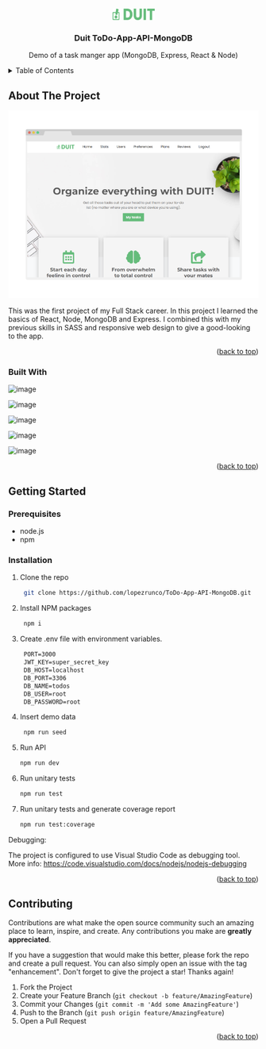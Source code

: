 <div id="top"></div>

<!-- PROJECT LOGO -->
<br />
<div align="center">
  <a href="https://github.com/lopezrunco/ToDo-App-API-MongoDB">
    <img src="logo.png" alt="Logo" width="85" height="23">
  </a>

<h3 align="center">Duit ToDo-App-API-MongoDB</h3>

  <p align="center">
    Demo of a task manger app (MongoDB, Express, React & Node)
  </p>
</div>



<!-- TABLE OF CONTENTS -->
<details>
  <summary>Table of Contents</summary>
  <ol>
    <li>
      <a href="#about-the-project">About The Project</a>
      <ul>
        <li><a href="#built-with">Built With</a></li>
      </ul>
    </li>
    <li>
      <a href="#getting-started">Getting Started</a>
      <ul>
        <li><a href="#prerequisites">Prerequisites</a></li>
        <li><a href="#installation">Installation</a></li>
      </ul>
    </li>
    <li><a href="#contributing">Contributing</a></li>
  </ol>
</details>



<!-- ABOUT THE PROJECT -->
## About The Project

<img src='screenshot.png' />

This was the first project of my Full Stack career. In this project I learned the basics of React, Node, MongoDB and Express. I combined this with my previous skills in SASS and responsive web design to give a good-looking to the app.

<p align="right">(<a href="#top">back to top</a>)</p>



### Built With

![image](https://img.shields.io/badge/Node.js-339933?style=for-the-badge&logo=nodedotjs&logoColor=white)

![image](https://img.shields.io/badge/Express.js-000000?style=for-the-badge&logo=express&logoColor=white)

![image](https://img.shields.io/badge/MongoDB-4EA94B?style=for-the-badge&logo=mongodb&logoColor=white)

![image](https://img.shields.io/badge/Jest-C21325?style=for-the-badge&logo=jest&logoColor=white)

![image](https://img.shields.io/badge/Heroku-430098?style=for-the-badge&logo=heroku&logoColor=white)

<p align="right">(<a href="#top">back to top</a>)</p>



<!-- GETTING STARTED -->
## Getting Started

### Prerequisites

* node.js
* npm

### Installation

1. Clone the repo
   ```sh
    git clone https://github.com/lopezrunco/ToDo-App-API-MongoDB.git
   ```
2. Install NPM packages
   ```sh
    npm i
   ```
3. Create .env file with environment variables.
   ```
    PORT=3000
    JWT_KEY=super_secret_key
    DB_HOST=localhost
    DB_PORT=3306
    DB_NAME=todos
    DB_USER=root
    DB_PASSWORD=root
   ```
4. Insert demo data
   ```sh
    npm run seed
   ```
5. Run API
    ```sh
    npm run dev
    ```
6. Run unitary tests
    ```sh
    npm run test
    ```
7. Run unitary tests and generate coverage report
    ```sh
    npm run test:coverage
    ```

Debugging:

The project is configured to use Visual Studio Code as debugging tool.
More info: https://code.visualstudio.com/docs/nodejs/nodejs-debugging

<p align="right">(<a href="#top">back to top</a>)</p>



<!-- CONTRIBUTING -->
## Contributing

Contributions are what make the open source community such an amazing place to learn, inspire, and create. Any contributions you make are **greatly appreciated**.

If you have a suggestion that would make this better, please fork the repo and create a pull request. You can also simply open an issue with the tag "enhancement".
Don't forget to give the project a star! Thanks again!

1. Fork the Project
2. Create your Feature Branch (`git checkout -b feature/AmazingFeature`)
3. Commit your Changes (`git commit -m 'Add some AmazingFeature'`)
4. Push to the Branch (`git push origin feature/AmazingFeature`)
5. Open a Pull Request

<p align="right">(<a href="#top">back to top</a>)</p>


































